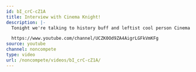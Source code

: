 ```yaml
---
id: bI_crC-cZ1A
title: Interview with Cinema Knight!
description: |-
  Tonight we're talking to history buff and leftist cool person Cinema Knight!

  https://www.youtube.com/channel/UCZK0Od9ZA4AigrLGFkVmKFg
source: youtube
channel: noncompete
type: video
url: /noncompete/videos/bI_crC-cZ1A/
---
```

